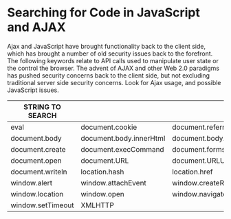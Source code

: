 # Searching for Code in JavaScript and AJAX



Ajax and JavaScript have brought functionality back to the client side, which has brought a number of old security issues back to the forefront. The following keywords relate to API calls used to manipulate user state or the control the browser. The advent of AJAX and other Web 2.0 paradigms has pushed security concerns back to the client side, but not excluding traditional server side security concerns. Look for Ajax usage, and possible JavaScript issues.

| **STRING TO SEARCH** |                         |                           |                      |
| -------------------- | ----------------------- | ------------------------- | -------------------- |
| eval                 | document.cookie         | document.referrer         | document.attachEvent |
| document.body        | document.body.innerHtml | document.body.innerText   | document.close       |
| document.create      | document.execCommand    | document.forms\[0].action | document.location    |
| document.open        | document.URL            | document.URLUnencoded     | document.write       |
| document.writeln     | location.hash           | location.href             | location.search      |
| window.alert         | window.attachEvent      | window.createRequest      | window.execScript    |
| window.location      | window.open             | window.navigate           | window.setInterval   |
| window.setTimeout    | XMLHTTP                 |                           |                      |
